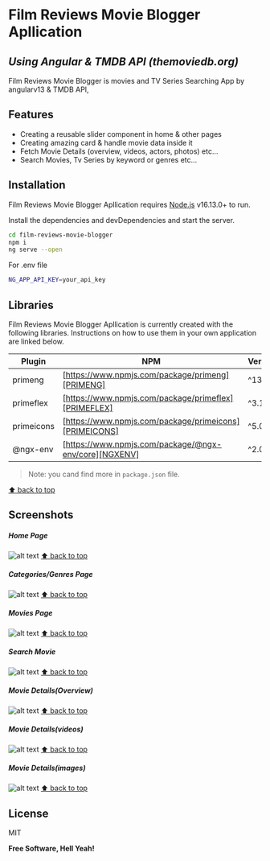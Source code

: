 # Film Reviews Movie Blogger Apllication
## _Using Angular & TMDB API (themoviedb.org)_

Film Reviews Movie Blogger is movies and TV Series Searching App by angularv13 & TMDB API,

## Features

- Creating a reusable slider component in home & other pages
- Creating amazing card & handle movie data inside it
- Fetch Movie Details (overview, videos, actors, photos) etc...
- Search Movies, Tv Series by keyword or genres etc...

## Installation

Film Reviews Movie Blogger Apllication requires [Node.js](https://nodejs.org/) v16.13.0+ to run.

Install the dependencies and devDependencies and start the server.

```sh
cd film-reviews-movie-blogger
npm i
ng serve --open
```

For .env file

```sh
NG_APP_API_KEY=your_api_key
```

## Libraries

Film Reviews Movie Blogger Apllication is currently created with the following libraries.
Instructions on how to use them in your own application are linked below.

| Plugin | NPM | Version |
| ------ | ------ | ------ |
| primeng | [https://www.npmjs.com/package/primeng][PRIMENG] | ^13.0.4
| primeflex | [https://www.npmjs.com/package/primeflex][PRIMEFLEX] | ^3.1.2
| primeicons | [https://www.npmjs.com/package/primeicons][PRIMEICONS] | ^5.0.0
| @ngx-env | [https://www.npmjs.com/package/@ngx-env/core][NGXENV] | ^2.0.2

> Note:  you cand find more in `package.json` file.

[⬆ back to top](#clips-video-sharing-apllication)

## Screenshots
##### Home Page
![alt text](https://i55.servimg.com/u/f55/13/79/70/03/013.png "home page")
[⬆ back to top](#film-reviews-movie-blogger-apllication)

##### Categories/Genres Page
![alt text](https://i55.servimg.com/u/f55/13/79/70/03/114.png "genres page")
[⬆ back to top](#film-reviews-movie-blogger-apllication)

##### Movies Page
![alt text](https://i55.servimg.com/u/f55/13/79/70/03/212.png "movies page")
[⬆ back to top](#film-reviews-movie-blogger-apllication)

##### Search Movie
![alt text](https://i55.servimg.com/u/f55/13/79/70/03/312.png "search movie")
[⬆ back to top](#film-reviews-movie-blogger-apllication)

##### Movie Details(Overview)
![alt text](https://i55.servimg.com/u/f55/13/79/70/03/412.png "movie overview")
[⬆ back to top](#film-reviews-movie-blogger-apllication)

##### Movie Details(videos)
![alt text](https://i55.servimg.com/u/f55/13/79/70/03/512.png "movie videos")
[⬆ back to top](#film-reviews-movie-blogger-apllication)

##### Movie Details(images)
![alt text](https://i55.servimg.com/u/f55/13/79/70/03/612.png "movie images")
[⬆ back to top](#film-reviews-movie-blogger-apllication)

## License

MIT

**Free Software, Hell Yeah!**

[//]: # (These are reference links used in the body of this note and get stripped out when the markdown processor does its job. There is no need to format nicely because it shouldn't be seen. Thanks SO - http://stackoverflow.com/questions/4823468/store-comments-in-markdown-syntax)

[dill]: <https://github.com/joemccann/dillinger>
[git-repo-url]: <https://github.com/joemccann/dillinger.git>
[john gruber]: <http://daringfireball.net>
[df1]: <http://daringfireball.net/projects/markdown/>
[markdown-it]: <https://github.com/markdown-it/markdown-it>
[Ace Editor]: <http://ace.ajax.org>
[node.js]: <http://nodejs.org>
[Twitter Bootstrap]: <http://twitter.github.com/bootstrap/>
[jQuery]: <http://jquery.com>
[@tjholowaychuk]: <http://twitter.com/tjholowaychuk>
[express]: <http://expressjs.com>
[AngularJS]: <http://angularjs.org>
[Gulp]: <http://gulpjs.com>

[PRIMENG]: <https://www.npmjs.com/package/primeng>
[PRIMEFLEX]: <https://www.npmjs.com/package/primeflex>
[PRIMEICONS]: <https://www.npmjs.com/package/primeicons>
[NGXENV]: <https://www.npmjs.com/package/@ngx-env/core>
